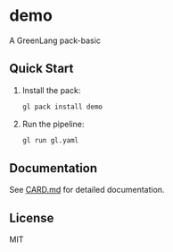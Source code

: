 # demo

A GreenLang pack-basic

## Quick Start

1. Install the pack:
   ```bash
   gl pack install demo
   ```

2. Run the pipeline:
   ```bash
   gl run gl.yaml
   ```

## Documentation

See [CARD.md](CARD.md) for detailed documentation.

## License

MIT